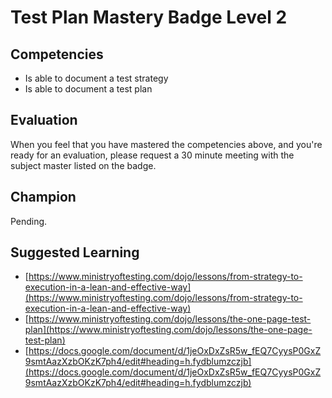# Test Plan Mastery Badge Level 2

## Competencies

- Is able to document a test strategy
- Is able to document a test plan

## Evaluation
When you feel that you have mastered the competencies above, and you're ready for an evaluation, please request a 30 minute meeting with the subject master listed on the badge.

## Champion
Pending.

## Suggested Learning

 - [https://www.ministryoftesting.com/dojo/lessons/from-strategy-to-execution-in-a-lean-and-effective-way](https://www.ministryoftesting.com/dojo/lessons/from-strategy-to-execution-in-a-lean-and-effective-way)
 - [https://www.ministryoftesting.com/dojo/lessons/the-one-page-test-plan](https://www.ministryoftesting.com/dojo/lessons/the-one-page-test-plan)
 - [https://docs.google.com/document/d/1jeOxDxZsR5w_fEQ7CyysP0GxZ9smtAazXzbOKzK7ph4/edit#heading=h.fydblumzczjb](https://docs.google.com/document/d/1jeOxDxZsR5w_fEQ7CyysP0GxZ9smtAazXzbOKzK7ph4/edit#heading=h.fydblumzczjb)
 